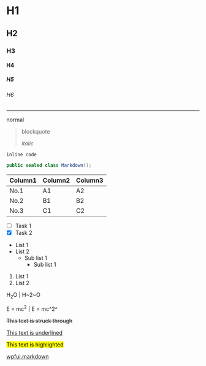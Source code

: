 
# H1
## H2
### H3
#### H4
##### H5
###### H6

---

normal

> blockquote
>
> *italic*

`inline code`

```C#
public sealed class Markdown();
```

| Column1 | Column2 | Column3 |
| ------- | ------- | ------- |
| No.1    | A1      | A2      |
| No.2    | B1      | B2      |
| No.3    | C1      | C2      |

- [ ] Task 1
- [x] Task 2

- List 1
- List 2
  - Sub list 1
    - Sub list 1

1. List 1
2. List 2

H<sub>2</sub>O | H~2~O

E = mc<sup>2</sup> | E = mc^2^

~~This text is struck through~~

<u>This text is underlined</u>

<mark>This text is highlighted</mark>

[wpfui.markdown](https://github.com/emako/wpfui.markdown)
